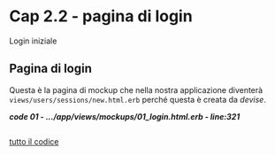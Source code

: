 # <a name="top"></a> Cap 2.2 - pagina di login

Login iniziale


## Pagina di login

Questa è la pagina di mockup che nella nostra applicazione diventerà `views/users/sessions/new.html.erb` perché questa è creata da *devise*.

***code 01 - .../app/views/mockups/01_login.html.erb - line:321***

```html+erb

```

[tutto il codice](https://github.com/flaviobordonidev/leanpubabrandnewcms/blob/master/56-ubuntudream/02-mokups/02_01-views-mockups-edu_ud_list.html.erb)


